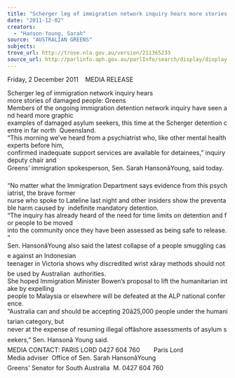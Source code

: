 ```yaml
---
title: "Scherger leg of immigration network inquiry hears more stories of damaged people: Greens"
date: "2011-12-02"
creators:
  - "Hanson-Young, Sarah"
source: "AUSTRALIAN GREENS"
subjects:
trove_url: http://trove.nla.gov.au/version/211365233
source_url: http://parlinfo.aph.gov.au/parlInfo/search/display/display.w3p;query=Id%3A%22media/pressrel/1276954%22
---
```


 Friday, 2 December 2011    MEDIA RELEASE 

 Scherger leg of immigration network inquiry hears  more stories of damaged people: Greens     Members of the ongoing immigration detention network inquiry have seen and heard more graphic  examples of damaged asylum seekers, this time at the Scherger detention centre in far north  Queensland.    “This morning we’ve heard from a psychiatrist who, like other mental health experts before him,  confirmed inadequate support services are available for detainees,” inquiry deputy chair and  Greens’ immigration spokesperson, Sen. Sarah HansonâYoung, said today.    “No matter what the Immigration Department says evidence from this psychiatrist, the brave former  nurse who spoke to Lateline last night and other insiders show the preventable harm caused by  indefinite mandatory detention.    “The inquiry has already heard of the need for time limits on detention and for people to be moved  into the community once they have been assessed as being safe to release.”    Sen. HansonâYoung also said the latest collapse of a people smuggling case against an Indonesian  teenager in Victoria shows why discredited wrist xâray methods should not be used by Australian  authorities.    She hoped Immigration Minister Bowen’s proposal to lift the humanitarian intake by expelling  people to Malaysia or elsewhere will be defeated at the ALP national conference.    “Australia can and should be accepting 20â25,000 people under the humanitarian category, but  never at the expense of resuming illegal offâshore assessments of asylum seekers,” Sen. Hansonâ Young said.     MEDIA CONTACT: PARIS LORD 0427 604 760        Paris Lord  Media adviser  Office of Sen. Sarah HansonâYoung  Greens' Senator for South Australia  M. 0427 604 760   

